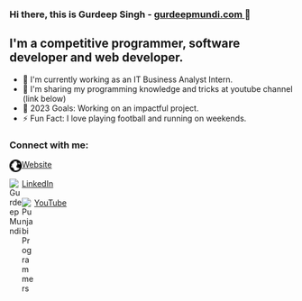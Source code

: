 ### Hi there, this is Gurdeep Singh - <a href = "https://www.gurdeepmundi.com"> gurdeepmundi.com </a> 👋

## I'm a competitive programmer, software developer and web developer.
- 🌠  I'm currently working as an IT Business Analyst Intern.
- 📝 I'm sharing my programming knowledge and tricks at youtube channel (link below)
- 🥅 2023 Goals: Working on an impactful project.
- ⚡️ Fun Fact: I love playing football and running on weekends.

### Connect with me:
<img align="left" alt="gurdeepmundi.com" width="22px" src="https://raw.githubusercontent.com/iconic/open-iconic/master/svg/globe.svg" /> [Website]<br/><br/>
<img align="left" alt="Gurdeep Mundi" width="22px" src="https://cdn.jsdelivr.net/npm/simple-icons@v3/icons/linkedin.svg" />[LinkedIn] 
<br/> <br/>
<img align="left" alt="Punjabi Programmers" width="22px" src="https://cdn.jsdelivr.net/npm/simple-icons@v3/icons/youtube.svg" />[YouTube] 
<br/><br/>
<!--
**GurdeepMundi/GurdeepMundi** is a ✨ _special_ ✨ repository because its `README.md` (this file) appears on your GitHub profile.

Here are some ideas to get you started:

- 🔭 I’m currently working on ...
- 🌱 I’m currently learning ...
- 👯 I’m looking to collaborate on ...
- 🤔 I’m looking for help with ...
- 💬 Ask me about ...
- 📫 How to reach me: ...
- 😄 Pronouns: ...
- ⚡ Fun fact: ...
-->
<br />
<br />

[Website]: https://www.gurdeepmundi.com
[LinkedIn]: https://www.linkedin.com/in/gurdeep-mundi-5813a9115/
[YouTube]: https://www.youtube.com/channel/UCDZMpiamyx73ItUsdNFylFA
